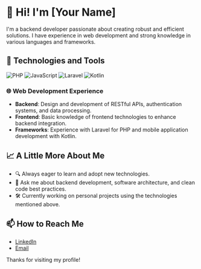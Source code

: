 # 👋 Hi! I'm [Your Name]

I'm a backend developer passionate about creating robust and efficient solutions. I have experience in web development and strong knowledge in various languages and frameworks.

## 🚀 Technologies and Tools

![PHP](https://img.shields.io/badge/-PHP-777BB4?style=flat-square&logo=php&logoColor=white)
![JavaScript](https://img.shields.io/badge/-JavaScript-F7DF1E?style=flat-square&logo=javascript&logoColor=black)
![Laravel](https://img.shields.io/badge/-Laravel-FF2D20?style=flat-square&logo=laravel&logoColor=white)
![Kotlin](https://img.shields.io/badge/-Kotlin-0095D5?style=flat-square&logo=kotlin&logoColor=white)

### 🌐 Web Development Experience

- **Backend**: Design and development of RESTful APIs, authentication systems, and data processing.
- **Frontend**: Basic knowledge of frontend technologies to enhance backend integration.
- **Frameworks**: Experience with Laravel for PHP and mobile application development with Kotlin.

## 📈 A Little More About Me

- 🔍 Always eager to learn and adopt new technologies.
- 💬 Ask me about backend development, software architecture, and clean code best practices.
- 🛠 Currently working on personal projects using the technologies mentioned above.

## 📫 How to Reach Me

- [LinkedIn](www.linkedin.com/in/hejevero)
- [Email](mailto:hejevero@gmail.com)

Thanks for visiting my profile!
